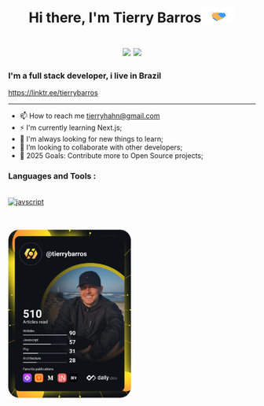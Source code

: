<h1 align="center">Hi there, I'm Tierry Barros<img src="https://github.com/macagua/macagua/blob/master/assets/img/icons/handshake.gif" height="32px" alt="Connect with me" /> 

 <br>
 <br>
 
<div>
<a href=https://www.linkedin.com/in/tierry-barros-0013351a4/ target="_blank"><img src="https://img.shields.io/badge/-LinkedIn-%230077B5?style=for-the-badge&logo=linkedin&logoColor=white" target="_blank"></a>
<a href="https://www.instagram.com/tierrybarros/" target="_blank"><img src="https://img.shields.io/badge/Instagram-E4405F?style=for-the-badge&logo=instagram&logoColor=white" target="_blank"/></a>
</div>
 
### I'm a full stack developer, i live in Brazil 
https://linktr.ee/tierrybarros


---

- 📫 How to reach me tierryhahn@gmail.com
- ⚡ I'm currently learning Next.js;
- 🔭 I'm always looking for new things to learn;
- 👯 I’m looking to collaborate with other developers;
- 🥅 2025 Goals: Contribute more to Open Source projects;



### Languages and Tools :

<div style="display: inline_block"><br>
 <a href="https://skillicons.dev">
  <img width="250" alt="javscript" src="https://skillicons.dev/icons?i=js,ts,react,next,nodejs,django,php,laravel,cs,docker,git&theme=dark"/>
 </a>
</div>


<br />
 
[facebook]: https://www.facebook.com/tierry.barros
[instagram]: https://www.instagram.com/tierrybarros/
[linkedin]: https://www.linkedin.com/in/tierry-barros-0013351a4/
[webdevplaylist]: https://www.youtube.com/playlist?list=PLkwxH9e_vrAJ0WbEsFA9W3I1W-g_BTsbt
[jsplaylist]: https://www.youtube.com/playlist?list=PLkwxH9e_vrALRJKu7wfXby3MKeflhTu6B
[cssplaylist]: https://www.youtube.com/playlist?list=PLkwxH9e_vrALSdvZuEh6gqQdmDoDIoqz4
[reactplaylist]: https://www.youtube.com/playlist?list=PLkwxH9e_vrAK4TdffpxKY3QGyHCpxFcQ0
 
<br>

<a href="https://app.daily.dev/DailyDevTips"><img src="https://github.com/tierryhahn/tierryhahn/blob/main/devcard.svg" width="250" alt="Tierry Hahn Dev Card"/></a>
